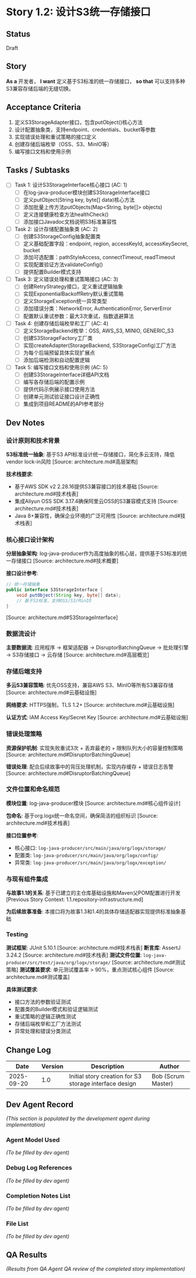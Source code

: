 # Story 1.2: 设计S3统一存储接口

## Status
Draft

## Story
**As a** 开发者，
**I want** 定义基于S3标准的统一存储接口，
**so that** 可以支持多种S3兼容存储后端的无缝切换。

## Acceptance Criteria
1. 定义S3StorageAdapter接口，包含putObject()核心方法
2. 设计配置抽象类，支持endpoint、credentials、bucket等参数
3. 实现错误处理和重试策略的接口定义
4. 创建存储后端枚举（OSS、S3、MinIO等）
5. 编写接口文档和使用示例

## Tasks / Subtasks

- [ ] Task 1: 设计S3StorageInterface核心接口 (AC: 1)
  - [ ] 在log-java-producer模块创建S3StorageInterface接口
  - [ ] 定义putObject(String key, byte[] data)核心方法
  - [ ] 添加批量上传方法putObjects(Map<String, byte[]> objects)
  - [ ] 定义连接健康检查方法healthCheck()
  - [ ] 添加接口Javadoc文档说明S3标准兼容性

- [ ] Task 2: 设计存储配置抽象类 (AC: 2)
  - [ ] 创建S3StorageConfig抽象配置类
  - [ ] 定义基础配置字段：endpoint, region, accessKeyId, accessKeySecret, bucket
  - [ ] 添加可选配置：pathStyleAccess, connectTimeout, readTimeout
  - [ ] 实现配置验证方法validateConfig()
  - [ ] 提供配置Builder模式支持

- [ ] Task 3: 定义错误处理和重试策略接口 (AC: 3)
  - [ ] 创建RetryStrategy接口，定义重试逻辑抽象
  - [ ] 实现ExponentialBackoffRetry默认重试策略
  - [ ] 定义StorageException统一异常类型
  - [ ] 添加错误分类：NetworkError, AuthenticationError, ServerError
  - [ ] 配置默认重试参数：最大3次重试，指数退避算法

- [ ] Task 4: 创建存储后端枚举和工厂 (AC: 4)
  - [ ] 定义StorageBackend枚举：OSS, AWS_S3, MINIO, GENERIC_S3
  - [ ] 创建S3StorageFactory工厂类
  - [ ] 实现createAdapter(StorageBackend, S3StorageConfig)工厂方法
  - [ ] 为每个后端预留具体实现扩展点
  - [ ] 添加后端检测和自动配置逻辑

- [ ] Task 5: 编写接口文档和使用示例 (AC: 5)
  - [ ] 创建S3StorageInterface详细API文档
  - [ ] 编写各存储后端的配置示例
  - [ ] 提供代码示例展示接口使用方法
  - [ ] 创建单元测试验证接口设计正确性
  - [ ] 集成到项目README的API参考部分

## Dev Notes

### 设计原则和技术背景
**S3标准统一抽象**: 基于S3 API标准设计统一存储接口，简化多云支持，降低vendor lock-in风险 [Source: architecture.md#高层架构]

**技术栈要求**:
- 基于AWS SDK v2 2.28.16提供S3兼容接口的技术基础 [Source: architecture.md#技术栈表]
- 集成Aliyun OSS SDK 3.17.4确保阿里云OSS的S3兼容模式支持 [Source: architecture.md#技术栈表]
- Java 8+兼容性，确保企业环境的广泛可用性 [Source: architecture.md#技术栈表]

### 核心接口设计架构
**分层抽象架构**: log-java-producer作为高度抽象的核心层，提供基于S3标准的统一存储接口 [Source: architecture.md#技术概要]

**接口设计参考**:
```java
// 统一存储抽象
public interface S3StorageInterface {
    void putObject(String key, byte[] data);
    // 基于S3标准，支持OSS/S3/MinIO
}
```
[Source: architecture.md#S3StorageInterface]

### 数据流设计
**主要数据流**: 应用程序 → 框架适配器 → DisruptorBatchingQueue → 批处理引擎 → S3存储接口 → 云存储 [Source: architecture.md#高层概览]

### 存储后端支持
**多云S3兼容策略**: 优先OSS支持，兼容AWS S3、MinIO等所有S3兼容存储 [Source: architecture.md#云基础设施]

**网络要求**: HTTPS强制，TLS 1.2+ [Source: architecture.md#云基础设施]

**认证方式**: IAM Access Key/Secret Key [Source: architecture.md#云基础设施]

### 错误处理策略
**资源保护机制**: 实现失败重试3次 + 丢弃最老的 + 限制队列大小的容量控制策略 [Source: architecture.md#DisruptorBatchingQueue]

**错误处理**: 配合后续故事中的背压处理机制，实现内存缓存 + 错误日志告警 [Source: architecture.md#DisruptorBatchingQueue]

### 文件位置和命名规范
**模块位置**: log-java-producer模块 [Source: architecture.md#核心组件设计]

**包命名**: 基于org.logx统一命名空间，确保简洁的组织标识 [Source: architecture.md#技术栈表]

**接口位置参考**:
- 核心接口: `log-java-producer/src/main/java/org/logx/storage/`
- 配置类: `log-java-producer/src/main/java/org/logx/config/`
- 异常类: `log-java-producer/src/main/java/org/logx/exception/`

### 与现有组件集成
**与故事1.1的关系**: 基于已建立的主仓库基础设施和Maven父POM配置进行开发 [Previous Story Context: 1.1.repository-infrastructure.md]

**为后续故事准备**: 本接口将为故事1.3和1.4的具体存储适配器实现提供标准抽象基础

### Testing
**测试框架**: JUnit 5.10.1 [Source: architecture.md#技术栈表]
**断言库**: AssertJ 3.24.2 [Source: architecture.md#技术栈表]
**测试文件位置**: `log-java-producer/src/test/java/org/logx/storage/` [Source: architecture.md#测试策略]
**测试覆盖要求**: 单元测试覆盖率 > 90%，重点测试核心组件 [Source: architecture.md#测试覆盖]

**具体测试要求**:
- 接口方法的参数验证测试
- 配置类的Builder模式和验证逻辑测试
- 重试策略的逻辑正确性测试
- 存储后端枚举和工厂方法测试
- 异常处理和错误分类测试

## Change Log
| Date | Version | Description | Author |
|------|---------|-------------|--------|
| 2025-09-20 | 1.0 | Initial story creation for S3 storage interface design | Bob (Scrum Master) |

## Dev Agent Record
_(This section is populated by the development agent during implementation)_

### Agent Model Used
_(To be filled by dev agent)_

### Debug Log References
_(To be filled by dev agent)_

### Completion Notes List
_(To be filled by dev agent)_

### File List
_(To be filled by dev agent)_

## QA Results
_(Results from QA Agent QA review of the completed story implementation)_